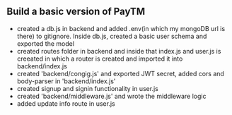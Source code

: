 ## Build a basic version of PayTM

- created a db.js in backend and added .env(in which my mongoDB url is there) to gitignore. Inside db.js, created a basic user schema and exported the model 
- created routes folder in backend and inside that index.js and user.js is creeated in which a router is created and imported it into backend/index.js
- created 'backend/congig.js' and exported JWT secret, added cors and body-parser in 'backend/index.js'
- created signup and signin functionality in user.js  
- created 'backend/middleware.js' and wrote the middleware logic
- added update info route in user.js 